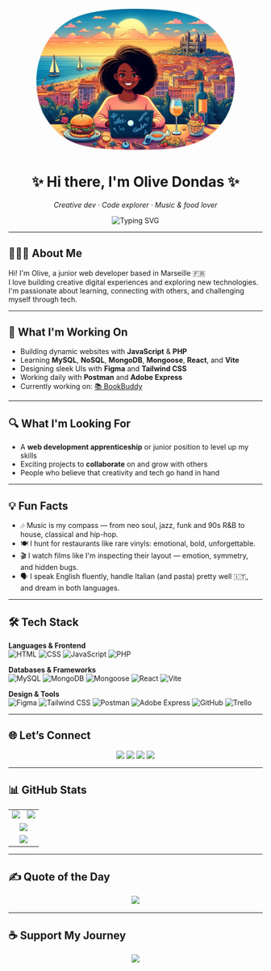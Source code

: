![Banner](banner.jpeg)

<h1 align="center">✨ Hi there, I'm Olive Dondas ✨</h1>
<p align="center"><em>Creative dev · Code explorer · Music & food lover</em></p>

<p align="center">
  <img src="https://readme-typing-svg.herokuapp.com?font=Fira+Code&size=18&pause=1000&color=F85D7F&center=true&vCenter=true&width=500&lines=Fullstack+Developer+in+Progress;Creative+%2B+Tech+%2B+Emotion;From+Marseille+with+%E2%9D%A4%EF%B8%8F" alt="Typing SVG" />
</p>

---


## 👩🏾‍💻 About Me

Hi! I'm Olive, a junior web developer based in Marseille 🇫🇷  
I love building creative digital experiences and exploring new technologies.  
I'm passionate about learning, connecting with others, and challenging myself through tech.

---

## 🚀 What I'm Working On

- Building dynamic websites with **JavaScript** & **PHP**
- Learning **MySQL**, **NoSQL**, **MongoDB**, **Mongoose**, **React**, and **Vite**
- Designing sleek UIs with **Figma** and **Tailwind CSS**
- Working daily with **Postman** and **Adobe Express**
- Currently working on: [📚 BookBuddy](https://github.com/olivia-dondas/bookBuddy)

---

## 🔍 What I'm Looking For

- A **web development apprenticeship** or junior position to level up my skills  
- Exciting projects to **collaborate** on and grow with others  
- People who believe that creativity and tech go hand in hand

---

## 💡 Fun Facts

- 🎶 Music is my compass — from neo soul, jazz, funk and 90s R&B to house, classical and hip-hop.  
- 🍽️ I hunt for restaurants like rare vinyls: emotional, bold, unforgettable.  
- 🎬 I watch films like I'm inspecting their layout — emotion, symmetry, and hidden bugs.  
- 🗣️ I speak English fluently, handle Italian (and pasta) pretty well 🇮🇹, and dream in both languages.
---

## 🛠️ Tech Stack

**Languages & Frontend**  
![HTML](https://img.shields.io/badge/HTML-E34F26?style=flat&logo=html5&logoColor=white)
![CSS](https://img.shields.io/badge/CSS-1572B6?style=flat&logo=css3&logoColor=white)
![JavaScript](https://img.shields.io/badge/JavaScript-F7DF1E?style=flat&logo=javascript&logoColor=black)
![PHP](https://img.shields.io/badge/PHP-777BB4?style=flat&logo=php&logoColor=white)

**Databases & Frameworks**  
![MySQL](https://img.shields.io/badge/MySQL-4479A1?style=flat&logo=mysql&logoColor=white)
![MongoDB](https://img.shields.io/badge/MongoDB-47A248?style=flat&logo=mongodb&logoColor=white)
![Mongoose](https://img.shields.io/badge/Mongoose-880000?style=flat&logo=mongodb&logoColor=white)
![React](https://img.shields.io/badge/React-61DAFB?style=flat&logo=react&logoColor=black)
![Vite](https://img.shields.io/badge/Vite-646CFF?style=flat&logo=vite&logoColor=white)

**Design & Tools**  
![Figma](https://img.shields.io/badge/Figma-F24E1E?style=flat&logo=figma&logoColor=white)
![Tailwind CSS](https://img.shields.io/badge/Tailwind_CSS-06B6D4?style=flat&logo=tailwind-css&logoColor=white)
![Postman](https://img.shields.io/badge/Postman-FF6C37?style=flat&logo=postman&logoColor=white)
![Adobe Express](https://img.shields.io/badge/Adobe_Express-FF0000?style=flat&logo=adobe&logoColor=white)
![GitHub](https://img.shields.io/badge/GitHub-181717?style=flat&logo=github&logoColor=white)
![Trello](https://img.shields.io/badge/Trello-0052CC?style=flat&logo=trello&logoColor=white)

---

## 🌐 Let’s Connect

<p align="center">
  <a href="https://linkedin.com/in/olivia-dondas"><img src="https://img.shields.io/badge/LinkedIn-0077B5?style=flat&logo=linkedin&logoColor=white"/></a>
  <a href="https://instagram.com/Oliv3Dani"><img src="https://img.shields.io/badge/Instagram-E4405F?style=flat&logo=instagram&logoColor=white"/></a>
  <a href="https://behance.net/olivedani"><img src="https://img.shields.io/badge/Behance-1769ff?style=flat&logo=behance&logoColor=white"/></a>
  <a href="https://twitch.tv/oliv3dani"><img src="https://img.shields.io/badge/Twitch-9146FF?style=flat&logo=twitch&logoColor=white"/></a>
</p>

---

## 📊 GitHub Stats

<div align="center">

<table>
  <tr>
    <td>
      <img src="https://github-readme-stats.vercel.app/api?username=Olivia-Dondas&show_icons=true&theme=calm_pink&hide_border=true&border_radius=10&count_private=true" width="380"/>
    </td>
    <td>
      <img src="https://github-readme-streak-stats.herokuapp.com?user=Olivia-Dondas&theme=calm_pink&hide_border=true&border_radius=10" width="380"/>
    </td>
  </tr>
  <tr>
    <td colspan="2" align="center">
      <img src="https://github-readme-stats.vercel.app/api/top-langs/?username=Olivia-Dondas&layout=compact&theme=calm_pink&hide_border=true&border_radius=10" width="500"/>
    </td>
  </tr>
  <tr>
    <td colspan="2" align="center">
      <img src="https://github-profile-trophy.vercel.app/?username=Olivia-Dondas&theme=flat&no-frame=true&row=1&column=6&margin-w=10" width="600" />
    </td>
  </tr>
</table>

</div>

---

## ✍️ Quote of the Day

<div align="center">

<img src="https://quotes-github-readme.vercel.app/api?type=horizontal&theme=gruvbox" width="600"/>

</div>

---

## ☕ Support My Journey

<p align="center">
  <a href="https://buymeacoffee.com/oliv3dani">
    <img src="https://img.shields.io/badge/☕%20Buy%20Me%20a%20Coffee-yellow?style=for-the-badge&logo=buymeacoffee&logoColor=black"/>
  </a>
</p>
